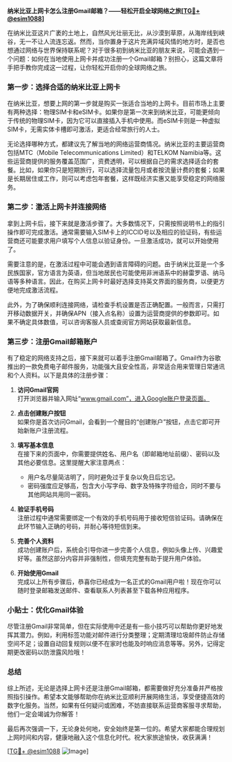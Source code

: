 **纳米比亚上网卡怎么注册Gmail邮箱？——轻松开启全球网络之旅[[TG💪+ @esim1088](https://t.me/s/esim1088)]**

在纳米比亚这片广袤的土地上，自然风光壮丽无比，从沙漠到草原，从海岸线到峡谷，无一不让人流连忘返。然而，当你置身于这片充满异域风情的地方时，是否也想通过网络与世界保持联系呢？对于很多初到纳米比亚的朋友来说，可能会遇到一个问题：如何在当地使用上网卡并成功注册一个Gmail邮箱？别担心，这篇文章将手把手教你完成这一过程，让你轻松开启你的全球网络之旅。

### 第一步：选择合适的纳米比亚上网卡

在纳米比亚，想要上网的第一步就是购买一张适合当地的上网卡。目前市场上主要有两种选择：物理SIM卡和eSIM卡。如果你是第一次来到纳米比亚，可能更倾向于传统的物理SIM卡，因为它可以直接插入手机中使用。而eSIM卡则是一种虚拟SIM卡，无需实体卡槽即可激活，更适合经常旅行的人士。

无论选择哪种方式，都建议先了解当地的网络运营商情况。纳米比亚的主要运营商包括MTC（Mobile Telecommunications Limited）和TELKOM Namibia等。这些运营商提供的服务覆盖范围广，资费透明，可以根据自己的需求选择适合的套餐。比如，如果你只是短期旅行，可以选择流量包月或者按流量计费的套餐；如果是长期居住或工作，则可以考虑包年套餐，这样既经济实惠又能享受稳定的网络服务。

### 第二步：激活上网卡并连接网络

拿到上网卡后，接下来就是激活步骤了。大多数情况下，只需按照说明书上的指引操作即可完成激活。通常需要输入SIM卡上的ICCID号以及相应的验证码，有些运营商还可能要求用户填写个人信息以验证身份。一旦激活成功，就可以开始使用了。

需要注意的是，在激活过程中可能会遇到语言障碍的问题。由于纳米比亚是一个多民族国家，官方语言为英语，但当地居民也可能使用非洲语系中的赫雷罗语、纳马语等多种语言。因此，在购买上网卡时最好选择支持英文界面的服务商，以便更方便地完成激活流程。

此外，为了确保顺利连接网络，请检查手机设置是否正确配置。一般而言，只需打开移动数据开关，并确保APN（接入点名称）设置为运营商提供的参数即可。如果不确定具体数值，可以咨询客服人员或查阅官方网站获取最新信息。

### 第三步：注册Gmail邮箱账户

有了稳定的网络支持之后，接下来就可以着手注册Gmail邮箱了。Gmail作为谷歌推出的一款免费电子邮件服务，功能强大且安全性高，非常适合用来管理日常通讯和个人资料。以下是具体的注册步骤：

1. **访问Gmail官网**  
   打开浏览器并输入网址“www.gmail.com”，进入Google账户登录页面。

2. **点击创建账户按钮**  
   如果你是首次访问Gmail，会看到一个醒目的“创建账户”按钮，点击它即可开始新账户注册流程。

3. **填写基本信息**  
   在接下来的页面中，你需要提供姓名、用户名（即邮箱地址前缀）、密码以及其他必要信息。这里提醒大家注意两点：
   - 用户名尽量简洁明了，同时避免过于复杂以免日后忘记。
   - 密码强度应足够高，包含大小写字母、数字及特殊字符组合，同时不要与其他网站共用同一密码。

4. **验证手机号码**  
   注册过程中通常需要绑定一个有效的手机号码用于接收短信验证码。请确保在此环节输入正确的号码，并耐心等待短信到来。

5. **完善个人资料**  
   成功创建账户后，系统会引导你进一步完善个人信息，例如头像上传、兴趣爱好等。虽然这部分内容并非强制性，但填充完整有助于提升用户体验。

6. **开始使用Gmail**  
   完成以上所有步骤后，恭喜你已经成为一名正式的Gmail用户啦！现在你可以随时登录邮箱发送邮件、查看联系人列表甚至下载各种应用程序。

### 小贴士：优化Gmail体验

尽管注册Gmail非常简单，但在实际使用中还是有一些小技巧可以帮助你更好地发挥其潜力。例如，利用标签功能对邮件进行分类整理；定期清理垃圾邮件防止存储空间不足；设置自动回复规则以便不在家时也能及时响应消息等等。另外，记得定期更改密码以防泄露风险哦！

### 总结

综上所述，无论是选择上网卡还是注册Gmail邮箱，都需要做好充分准备并严格按照指引操作。希望本文能够帮助你在纳米比亚顺利开展网络生活，享受便捷高效的数字化服务。当然，如果有任何疑问或困难，不妨直接联系运营商客服寻求帮助，他们一定会竭诚为你解答！

最后再次强调一下，无论身处何地，安全始终是第一位的。希望大家都能合理规划上网时间和内容，健康地融入这个信息化时代。祝大家旅途愉快，收获满满！

[[TG💪+ @esim1088](https://t.me/s/esim1088) ![Image](https://i.postimg.cc/4NQfJmqS/Snipaste-2025-05-13-00-14-12.png)]